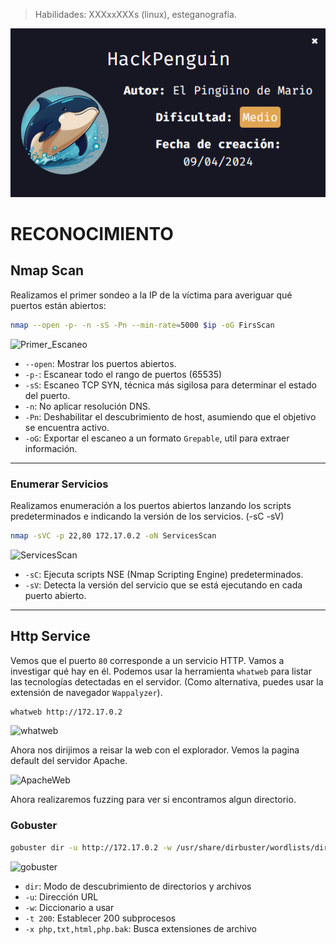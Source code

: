 

> Habilidades: XXXxxXXXs (linux), esteganografía.
> 
![intro](https://github.com/wilasky/willy.github.io/blob/master/writeups-dockerlabs/machines/Medium/images/Intro.png?raw=true)

# RECONOCIMIENTO

## Nmap Scan

Realizamos el primer sondeo a la IP de la víctima para averiguar qué puertos están abiertos:

~~~ bash
nmap --open -p- -n -sS -Pn --min-rate=5000 $ip -oG FirsScan
~~~

![Primer_Escaneo]()

- `--open`: Mostrar los puertos abiertos.
- `-p-`: Escanear todo el rango de puertos (65535)
- `-sS`: Escaneo TCP SYN, técnica más sigilosa para determinar el estado del puerto.
- `-n`: No aplicar resolución DNS.
- `-Pn`: Deshabilitar el descubrimiento de host, asumiendo que el objetivo se encuentra activo.
- `-oG`: Exportar el escaneo a un formato `Grepable`, util para extraer información.

_____________________________________________________________________________________________________________________________________________________________________

### Enumerar Servicios

Realizamos enumeración a los puertos abiertos lanzando los scripts predeterminados e indicando la versión de los servicios. (-sC -sV)
~~~ bash
nmap -sVC -p 22,80 172.17.0.2 -oN ServicesScan
~~~

![ServicesScan]()


- `-sC`: Ejecuta scripts NSE (Nmap Scripting Engine) predeterminados.
- `-sV`: Detecta la versión del servicio que se está ejecutando en cada puerto abierto.

_____________________________________________________________________________________________________________________________________________________________________

## Http Service

Vemos que el puerto `80` corresponde a un servicio HTTP. Vamos a investigar qué hay en él. Podemos usar la herramienta `whatweb` para listar las tecnologías detectadas en el servidor. (Como alternativa, puedes usar la extensión de navegador `Wappalyzer`).

~~~ bash
whatweb http://172.17.0.2
~~~

![whatweb]()

Ahora nos dirijimos a reisar la web con el explorador. Vemos la pagina default del servidor Apache.

![ApacheWeb]()

Ahora realizaremos fuzzing para ver si encontramos algun directorio.


### Gobuster
~~~ bash
gobuster dir -u http://172.17.0.2 -w /usr/share/dirbuster/wordlists/directory-list-2.3-medium.txt -t 200 -x php,txt,html,php.bak
~~~
![gobuster]()

- `dir`: Modo de descubrimiento de directorios y archivos
- `-u`: Dirección URL
- `-w`: Diccionario a usar
- `-t 200`: Establecer 200 subprocesos 
- `-x php,txt,html,php.bak`: Busca extensiones de archivo

